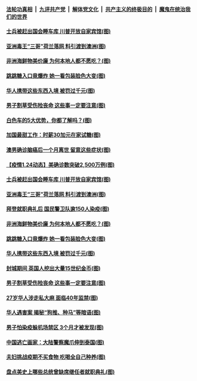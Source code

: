 ####  [法轮功真相](../../../../basic/blob/master/README.md?t=01251331) &nbsp;|&nbsp; [九评共产党](../../../../9ping.md/blob/master/README.md?t=01251331) &nbsp;|&nbsp; [解体党文化](../../../../jtdwh.md/blob/master/README.md?t=01251331)  &nbsp;|&nbsp; [共产主义的终极目的](../../../../gczydzjmd.md/blob/master/README.md?t=01251331) &nbsp;|&nbsp; [魔鬼在统治我们的世界](../../../../mgztzwmdsj.md/blob/master/README.md?t=01251331) 

#### [士兵被赶出国会睡车库 川普开放自家宾馆(图)](../pages/p3/960171.md?t=01251331) 

#### [亚洲毒王“三哥”荷兰落网 料引渡到澳洲(图)](../pages/p3/960151.md?t=01251331) 

#### [非洲海鲜物美价廉 为何本地人都不愿吃？(图)](../pages/p3/959155.md?t=01251331) 

#### [跳跳糖入口竟爆炸 她一看包装脸色大变(图)](../pages/p3/960052.md?t=01251331) 

#### [华人携带这些东西入境 被罚过千元(图)](../pages/p3/959904.md?t=01251331) 

#### [男子割草受伤险丧命 这些事一定要注意(图)](../pages/p3/960008.md?t=01251331) 

#### [白色车的5大优势，你都了解吗？(图)](../pages/p3/960265.md?t=01251331) 

#### [加国最甜工作：时薪30加元在家试糖(图)](../pages/p3/960257.md?t=01251331) 

#### [澳男确诊脑癌后一个月离世 留意这些症状(图)](../pages/p3/960249.md?t=01251331) 


#### [【疫情1.24动态】美确诊数突破2,500万例(图)](../pages/p3/958875.md?t=01251331) 

#### [士兵被赶出国会睡车库 川普开放自家宾馆(图)](../pages/p3/960171.md?t=01251331) 

#### [亚洲毒王“三哥”荷兰落网 料引渡到澳洲(图)](../pages/p3/960151.md?t=01251331) 

#### [拜登就职典礼后 国民警卫队逾150人染疫(图)](../pages/p3/960132.md?t=01251331) 

#### [非洲海鲜物美价廉 为何本地人都不愿吃？(图)](../pages/p3/959155.md?t=01251331) 

#### [跳跳糖入口竟爆炸 她一看包装脸色大变(图)](../pages/p3/960052.md?t=01251331) 

#### [华人携带这些东西入境 被罚过千元(图)](../pages/p3/959904.md?t=01251331) 

#### [封城期间 英国人挖出大量15世纪金币(图)](../pages/p3/960003.md?t=01251331) 

#### [男子割草受伤险丧命 这些事一定要注意(图)](../pages/p3/960008.md?t=01251331) 

#### [27岁华人涉走私大麻 面临40年监禁(图)](../pages/p3/960002.md?t=01251331) 

#### [华人遇害案 揭秘“狗推、种马”等暗语(图)](../pages/p3/959992.md?t=01251331) 

#### [男子怕染疫躲机场禁区 3个月才被发现(图)](../pages/p3/959956.md?t=01251331) 

#### [中国逃亡画家：大陆警察魔爪伸到泰国(图)](../pages/p3/959868.md?t=01251331) 


#### [夫妇挑战疫期不买食物 吃喝全自己种养(图)](../pages/p3/959910.md?t=01251331) 

#### [盘点美史上哪些总统曾缺席继任者就职典礼(图)](../pages/p3/959896.md?t=01251331) 

